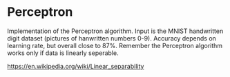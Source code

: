 # Perceptron
Implementation of the Perceptron algorithm. Input is the MNIST handwritten digit dataset (pictures of hanwritten numbers 0-9). Accuracy depends on learning rate, but overall close to 87%. Remember the Perceptron algorithm works only if data is linearly seperable.

https://en.wikipedia.org/wiki/Linear_separability
